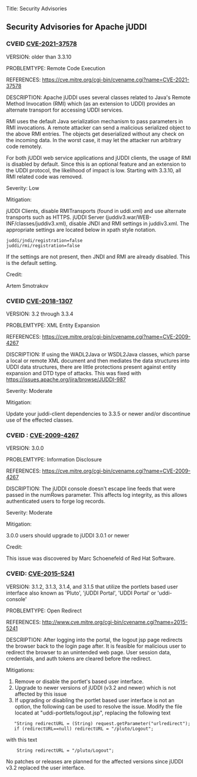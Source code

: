 Title: Security Advisories

## Security Advisories for Apache jUDDI

### CVEID [CVE-2021-37578](https://cve.mitre.org/cgi-bin/cvename.cgi?name=CVE-2021-37578)

VERSION:  older than 3.3.10

PROBLEMTYPE: Remote Code Execution

REFERENCES: https://cve.mitre.org/cgi-bin/cvename.cgi?name=CVE-2021-37578

DESCRIPTION: Apache jUDDI uses several classes related to Java's Remote Method Invocation (RMI) which (as an extension to UDDI) provides an alternate transport for accessing UDDI services.

RMI uses the default Java serialization mechanism to pass parameters in RMI invocations. A remote attacker can send a malicious serialized object to the above RMI entries. The objects get deserialized without any check on the incoming data. In the worst case, it may let the attacker run arbitrary code remotely. 

For both jUDDI web service applications and jUDDI clients, the usage of RMI is disabled by default. Since this is an optional feature and an extension to the UDDI protocol, the likelihood of impact is low. Starting with 3.3.10, all RMI related code was removed.

Severity: Low

Mitigation:

jUDDI Clients, disable RMITransports (found in uddi.xml) and use alternate transports such as HTTPS.
jUDDI Server (juddiv3.war/WEB-INF/classes/juddiv3.xml), disable JNDI and RMI settings in juddiv3.xml.
The appropriate settings are located below in xpath style notation.

    juddi/jndi/registration=false
    juddi/rmi/registration=false
	
If the settings are not present, then JNDI and RMI are already disabled. This is the default setting.

Credit:

Artem Smotrakov

### CVEID  [CVE-2018-1307](https://cve.mitre.org/cgi-bin/cvename.cgi?name=CVE-2018-1307)

VERSION:  3.2 through 3.3.4

PROBLEMTYPE: XML Entity Expansion

REFERENCES: https://cve.mitre.org/cgi-bin/cvename.cgi?name=CVE-2009-4267

DISCRIPTION: If using the WADL2Java or WSDL2Java classes, which parse a local or remote XML document and then mediates the data structures into UDDI data structures, there are little protections present against entity expansion and DTD type of attacks. This was fixed with https://issues.apache.org/jira/browse/JUDDI-987

Severity: Moderate

Mitigation:

Update your juddi-client dependencies to 3.3.5 or newer and/or discontinue use of the effected classes.

### CVEID : [CVE-2009-4267](https://cve.mitre.org/cgi-bin/cvename.cgi?name=CVE-2009-4267)

VERSION:  3.0.0

PROBLEMTYPE: Information Disclosure

REFERENCES: https://cve.mitre.org/cgi-bin/cvename.cgi?name=CVE-2009-4267

DISCRIPTION: The jUDDI console doesn't escape line feeds that were passed in the numRows parameter. This affects log integrity, as this allows authenticated users to forge log records.

Severity: Moderate

Mitigation:

3.0.0 users should upgrade to jUDDI 3.0.1 or newer

Credit:

This issue was discovered by ﻿Marc Schoenefeld of Red Hat Software.


### CVEID: [CVE-2015-5241](https://cve.mitre.org/cgi-bin/cvename.cgi?name=CVE-2015-5241)

VERSION: 3.1.2, 3.1.3, 3.1.4, and 3.1.5 that utilize the portlets based user interface also known as 'Pluto', 'jUDDI Portal', 'UDDI Portal' or 'uddi-console'

PROBLEMTYPE: Open Redirect

REFERENCES: http://www.cve.mitre.org/cgi-bin/cvename.cgi?name=2015-5241

DESCRIPTION: After logging into the portal, the logout jsp page redirects the browser back to the login page after. It is feasible for malicious user to redirect the browser to an unintended web page. User session data, credentials, and auth tokens are cleared before the redirect.

Mitigations:

 1) Remove or disable the portlet's based user interface. 
 2) Upgrade to newer versions of jUDDI (v3.2 and newer) which is not affected by this issue
 3) If upgrading or disabling the portlet based user interface is not an option, the following can be used to resolve the issue. Modify the file located at "uddi-portlets/logout.jsp", replacing the following text
 
````
   "String redirectURL = (String) request.getParameter("urlredirect");
   if (redirectURL==null) redirectURL = "/pluto/Logout";
````

with this text

````
    String redirectURL = "/pluto/Logout";
````

No patches or releases are planned for the affected versions since jUDDI v3.2 replaced the user interface.
